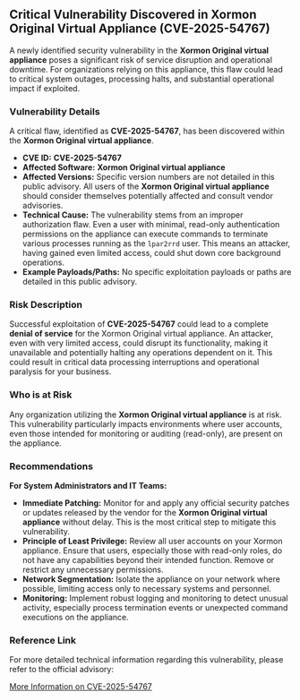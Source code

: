 ## Critical Vulnerability Discovered in **Xormon Original Virtual Appliance** (**CVE-2025-54767**)

A newly identified security vulnerability in the **Xormon Original virtual appliance** poses a significant risk of service disruption and operational downtime. For organizations relying on this appliance, this flaw could lead to critical system outages, processing halts, and substantial operational impact if exploited.

### Vulnerability Details

A critical flaw, identified as **CVE-2025-54767**, has been discovered within the **Xormon Original virtual appliance**.

*   **CVE ID:** **CVE-2025-54767**
*   **Affected Software:** **Xormon Original virtual appliance**
*   **Affected Versions:** Specific version numbers are not detailed in this public advisory. All users of the **Xormon Original virtual appliance** should consider themselves potentially affected and consult vendor advisories.
*   **Technical Cause:** The vulnerability stems from an improper authorization flaw. Even a user with minimal, read-only authentication permissions on the appliance can execute commands to terminate various processes running as the `lpar2rrd` user. This means an attacker, having gained even limited access, could shut down core background operations.
*   **Example Payloads/Paths:** No specific exploitation payloads or paths are detailed in this public advisory.

### Risk Description

Successful exploitation of **CVE-2025-54767** could lead to a complete **denial of service** for the Xormon Original virtual appliance. An attacker, even with very limited access, could disrupt its functionality, making it unavailable and potentially halting any operations dependent on it. This could result in critical data processing interruptions and operational paralysis for your business.

### Who is at Risk

Any organization utilizing the **Xormon Original virtual appliance** is at risk. This vulnerability particularly impacts environments where user accounts, even those intended for monitoring or auditing (read-only), are present on the appliance.

### Recommendations

**For System Administrators and IT Teams:**

*   **Immediate Patching:** Monitor for and apply any official security patches or updates released by the vendor for the **Xormon Original virtual appliance** without delay. This is the most critical step to mitigate this vulnerability.
*   **Principle of Least Privilege:** Review all user accounts on your Xormon appliance. Ensure that users, especially those with read-only roles, do not have any capabilities beyond their intended function. Remove or restrict any unnecessary permissions.
*   **Network Segmentation:** Isolate the appliance on your network where possible, limiting access only to necessary systems and personnel.
*   **Monitoring:** Implement robust logging and monitoring to detect unusual activity, especially process termination events or unexpected command executions on the appliance.

### Reference Link

For more detailed technical information regarding this vulnerability, please refer to the official advisory:

[More Information on CVE-2025-54767](https://korelogic.com/Resources/Advisories/KL-001-2025-014.txt)